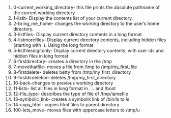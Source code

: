1. 0-current_working_directory- this file prints the absolute pathname of the current working directory
2. 1-listit- Display the contents list of your current directory.
3. 2-bring_me_home-  changes the working directory to the user’s home directory.
4. 3-listfiles- Display current directory contents in a long format
5. 4-listmorefiles- Display current directory contents, including hidden files (starting with .). Using the long format
6. 5-listfilesdigitonly- Display current directory contents, with user ids and hidden files in long format
7. 6-firstdirectory- creates a directory in the /tmp
8. 7-movethatfile- moves a file from /tmp to /tmp/my_first_file
9. 8-firstdelete- deletes betty from /tmp/my_first_directory
10. 9-firstdirdeletion-deletes /tmp/my_first_directory
11. 10-back-changes to previous working directory
12. 11-lists- list all files in long format in . .. and /boot
13. 12-file_type- describes the type of file of /tmp/iamafile
14. 13-symbolic_link- creates a symbolik link of /bin/ls to _ls_
15. 14-copy_html- copies html files to parent directory
16. 100-lets_move- moves files with uppercase letters to /tmp/u
